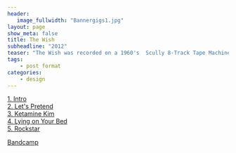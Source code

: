 ```yaml
---
header:
   image_fullwidth: "Bannergigs1.jpg"
layout: page
show_meta: false
title: The Wish
subheadline: "2012"
teaser: "The Wish was recorded on a 1960's  Scully 8-Track Tape Machine, using old school recording techniques. Published  only  on vinyl & digital download."
tags:
    - post format
categories:
    - design 
---
```

<!--more-->
 <a href="">1. Intro</a><br>
 <a href="">2. Let's Pretend</a><br>
 <a href="">3. Ketamine Kim</a><br>
 <a href="">4. Lying on Your Bed</a><br>
 <a href="">5. Rockstar</a><br>

  <a href="https://longhairedmusic.bandcamp.com/album/the-wish">Bandcamp</a><br>
